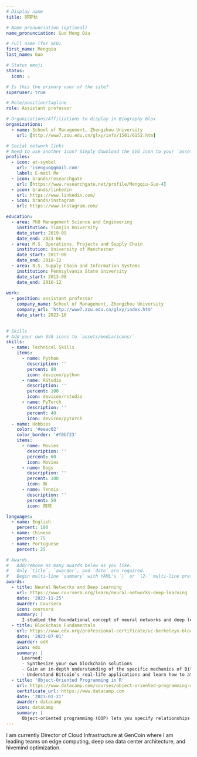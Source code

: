 ```yaml
---
# Display name
title: 郭梦秋

# Name pronunciation (optional)
name_pronunciation: Guo Meng Qiu

# Full name (for SEO)
first_name: Mengqiu
last_name: Guo

# Status emoji
status:
  icon: ☕️

# Is this the primary user of the site?
superuser: true

# Role/position/tagline
role: Assistant professor

# Organizations/Affiliations to display in Biography blox
organizations:
  - name: School of Management, Zhengzhou University
    url: [http://www7.zzu.edu.cn/glxy/info/1501/6152.htm]

# Social network links
# Need to use another icon? Simply download the SVG icon to your `assets/media/icons/` folder.
profiles:
  - icon: at-symbol
    url: 'isenguo@gmail.com'
    label: E-mail Me
  - icon: brands/researchgate
    url: [https://www.researchgate.net/profile/Mengqiu-Guo-4]
  - icon: brands/linkedin
    url: https://www.linkedin.com/
  - icon: brands/instagram
    url: https://www.instagram.com/

education:
  - area: PhD Management Science and Engineering
    institution: Tianjin University
    date_start: 2019-09
    date_end: 2023-06
  - area: M.S. Operations, Projects and Supply Chain
    institution: University of Manchester
    date_start: 2017-08
    date_end: 2018-12
  - area: B.S. Supply Chain and Information Systems
    institution: Pennsylvania State University
    date_start: 2013-08
    date_end: 2016-12
 
work:
  - position: assistant professor
    company_name: School of Management, Zhengzhou University
    company_url: 'http://www7.zzu.edu.cn/glxy/index.htm'
    date_start: 2023-10
    

# Skills
# Add your own SVG icons to `assets/media/icons/`
skills:
  - name: Technical Skills
    items:
      - name: Python
        description: ''
        percent: 80
        icon: devicon/python
      - name: RStudio
        description: ''
        percent: 100
        icon: devicon/rstudio
      - name: PyTorch
        description: ''
        percent: 40
        icon: devicon/pytorch
  - name: Hobbies
    color: '#eeac02'
    color_border: '#f0bf23'
    items:
      - name: Movies
        description: ''
        percent: 60
        icon: Movies
      - name: Dogs
        description: ''
        percent: 100
        icon: 狗
      - name: Tennis
        description: ''
        percent: 50
        icon: 网球

languages:
  - name: English
    percent: 100
  - name: Chinese
    percent: 75
  - name: Portuguese
    percent: 25

# Awards.
#   Add/remove as many awards below as you like.
#   Only `title`, `awarder`, and `date` are required.
#   Begin multi-line `summary` with YAML's `|` or `|2-` multi-line prefix and indent 2 spaces below.
awards:
  - title: Neural Networks and Deep Learning
    url: https://www.coursera.org/learn/neural-networks-deep-learning
    date: '2023-11-25'
    awarder: Coursera
    icon: coursera
    summary: |
      I studied the foundational concept of neural networks and deep learning. By the end, I was familiar with the significant technological trends driving the rise of deep learning; build, train, and apply fully connected deep neural networks; implement efficient (vectorized) neural networks; identify key parameters in a neural network’s architecture; and apply deep learning to your own applications.
  - title: Blockchain Fundamentals
    url: https://www.edx.org/professional-certificate/uc-berkeleyx-blockchain-fundamentals
    date: '2023-07-01'
    awarder: edX
    icon: edx
    summary: |
      Learned:
      - Synthesize your own blockchain solutions
      - Gain an in-depth understanding of the specific mechanics of Bitcoin
      - Understand Bitcoin’s real-life applications and learn how to attack and destroy Bitcoin, Ethereum, smart contracts and Dapps, and alternatives to Bitcoin’s Proof-of-Work consensus algorithm
  - title: 'Object-Oriented Programming in R'
    url: https://www.datacamp.com/courses/object-oriented-programming-with-s3-and-r6-in-r
    certificate_url: https://www.datacamp.com
    date: '2023-01-21'
    awarder: datacamp
    icon: datacamp
    summary: |
      Object-oriented programming (OOP) lets you specify relationships between functions and the objects that they can act on, helping you manage complexity in your code. This is an intermediate level course, providing an introduction to OOP, using the S3 and R6 systems. S3 is a great day-to-day R programming tool that simplifies some of the functions that you write. R6 is especially useful for industry-specific analyses, working with web APIs, and building GUIs.
---
```


I am currently Director of Cloud Infrastructure at GenCoin where I am leading teams on edge computing, deep sea data center architecture, and hivemind optimization.
